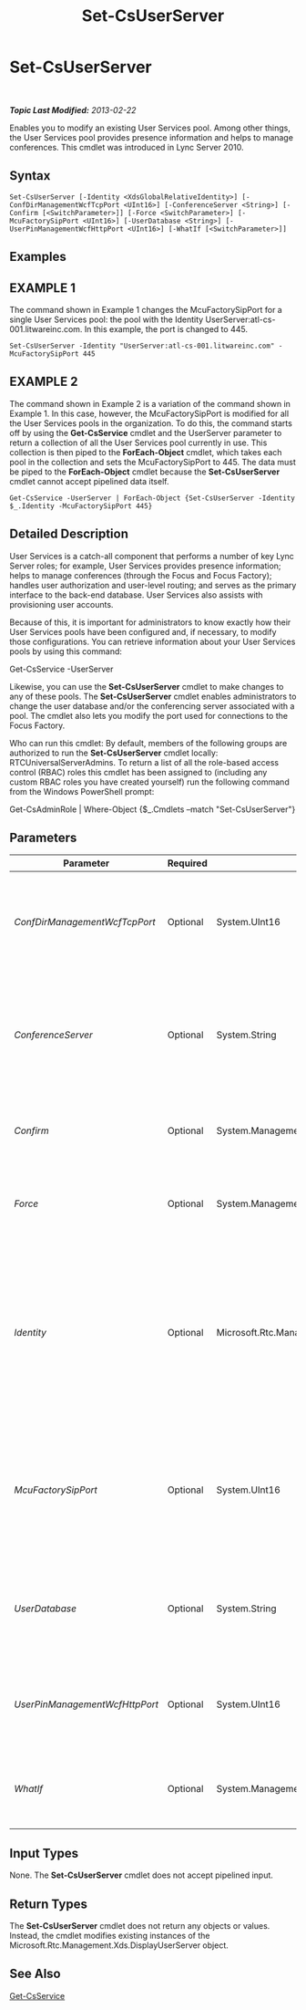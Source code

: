 ﻿---
title: Set-CsUserServer
TOCTitle: Set-CsUserServer
ms:assetid: f4dd845a-5c78-4455-93eb-722b603ff154
ms:mtpsurl: https://technet.microsoft.com/en-us/library/Gg413026(v=OCS.15)
ms:contentKeyID: 48185840
ms.date: 07/23/2014
mtps_version: v=OCS.15
---

<div data-xmlns="http://www.w3.org/1999/xhtml">

<div class="topic" data-xmlns="http://www.w3.org/1999/xhtml" data-msxsl="urn:schemas-microsoft-com:xslt" data-cs="http://msdn.microsoft.com/en-us/">

<div data-asp="http://msdn2.microsoft.com/asp">

# Set-CsUserServer

</div>

<div id="mainSection">

<div id="mainBody">

<span> </span>

_**Topic Last Modified:** 2013-02-22_

Enables you to modify an existing User Services pool. Among other things, the User Services pool provides presence information and helps to manage conferences. This cmdlet was introduced in Lync Server 2010.

<div>

## Syntax

    Set-CsUserServer [-Identity <XdsGlobalRelativeIdentity>] [-ConfDirManagementWcfTcpPort <UInt16>] [-ConferenceServer <String>] [-Confirm [<SwitchParameter>]] [-Force <SwitchParameter>] [-McuFactorySipPort <UInt16>] [-UserDatabase <String>] [-UserPinManagementWcfHttpPort <UInt16>] [-WhatIf [<SwitchParameter>]]

</div>

<div>

## Examples

<div>

## EXAMPLE 1

The command shown in Example 1 changes the McuFactorySipPort for a single User Services pool: the pool with the Identity UserServer:atl-cs-001.litwareinc.com. In this example, the port is changed to 445.

    Set-CsUserServer -Identity "UserServer:atl-cs-001.litwareinc.com" -McuFactorySipPort 445

</div>

<div>

## EXAMPLE 2

The command shown in Example 2 is a variation of the command shown in Example 1. In this case, however, the McuFactorySipPort is modified for all the User Services pools in the organization. To do this, the command starts off by using the **Get-CsService** cmdlet and the UserServer parameter to return a collection of all the User Services pool currently in use. This collection is then piped to the **ForEach-Object** cmdlet, which takes each pool in the collection and sets the McuFactorySipPort to 445. The data must be piped to the **ForEach-Object** cmdlet because the **Set-CsUserServer** cmdlet cannot accept pipelined data itself.

    Get-CsService -UserServer | ForEach-Object {Set-CsUserServer -Identity $_.Identity -McuFactorySipPort 445}

</div>

</div>

<div>

## Detailed Description

User Services is a catch-all component that performs a number of key Lync Server roles; for example, User Services provides presence information; helps to manage conferences (through the Focus and Focus Factory); handles user authorization and user-level routing; and serves as the primary interface to the back-end database. User Services also assists with provisioning user accounts.

Because of this, it is important for administrators to know exactly how their User Services pools have been configured and, if necessary, to modify those configurations. You can retrieve information about your User Services pools by using this command:

Get-CsService -UserServer

Likewise, you can use the **Set-CsUserServer** cmdlet to make changes to any of these pools. The **Set-CsUserServer** cmdlet enables administrators to change the user database and/or the conferencing server associated with a pool. The cmdlet also lets you modify the port used for connections to the Focus Factory.

Who can run this cmdlet: By default, members of the following groups are authorized to run the **Set-CsUserServer** cmdlet locally: RTCUniversalServerAdmins. To return a list of all the role-based access control (RBAC) roles this cmdlet has been assigned to (including any custom RBAC roles you have created yourself) run the following command from the Windows PowerShell prompt:

Get-CsAdminRole | Where-Object {$\_.Cmdlets –match "Set-CsUserServer"}

</div>

<div>

## Parameters


<table>
<colgroup>
<col style="width: 25%" />
<col style="width: 25%" />
<col style="width: 25%" />
<col style="width: 25%" />
</colgroup>
<thead>
<tr class="header">
<th>Parameter</th>
<th>Required</th>
<th>Type</th>
<th>Description</th>
</tr>
</thead>
<tbody>
<tr class="odd">
<td><p><em>ConfDirManagementWcfTcpPort</em></p></td>
<td><p>Optional</p></td>
<td><p>System.UInt16</p></td>
<td><p>Windows Communication Foundation (WCF) port used for managing conference directories. The default value is 9001.</p></td>
</tr>
<tr class="even">
<td><p><em>ConferenceServer</em></p></td>
<td><p>Optional</p></td>
<td><p>System.String</p></td>
<td><p>Service ID for the conferencing server associated with the User Services pool. For example: -ConferenceServer &quot;ConferenceServer:atl-cs-001.litwareinc.com&quot;.</p></td>
</tr>
<tr class="odd">
<td><p><em>Confirm</em></p></td>
<td><p>Optional</p></td>
<td><p>System.Management.Automation.SwitchParameter</p></td>
<td><p>Prompts you for confirmation before executing the command.</p></td>
</tr>
<tr class="even">
<td><p><em>Force</em></p></td>
<td><p>Optional</p></td>
<td><p>System.Management.Automation.SwitchParameter</p></td>
<td><p>Suppresses the display of any non-fatal error message that might arise when running the command.</p></td>
</tr>
<tr class="odd">
<td><p><em>Identity</em></p></td>
<td><p>Optional</p></td>
<td><p>Microsoft.Rtc.Management.Xds.XdsGlobalRelativeIdentity</p></td>
<td><p>Unique identifier for the User Services pool to be modified. For example: -Identity &quot;UserServer:atl-cs-001.litwareinc.com&quot;.</p>
<p>Note that you can leave off the prefix &quot;UserServer:&quot; when specifying a User server. For example: -Identity &quot;atl-cs-001.litwareinc.com&quot;.</p></td>
</tr>
<tr class="even">
<td><p><em>McuFactorySipPort</em></p></td>
<td><p>Optional</p></td>
<td><p>System.UInt16</p></td>
<td><p>Port used for connecting to the Focus Factory (McuFactory). The Focus Factory allocates media control units (MCUs) in order to add specific media types such as audio to conferences.</p></td>
</tr>
<tr class="odd">
<td><p><em>UserDatabase</em></p></td>
<td><p>Optional</p></td>
<td><p>System.String</p></td>
<td><p>Service ID for the user database associated with the User Services pool. For example: -UserDatabase &quot;UserDatabase:atl-cs-001.litwareinc.com&quot;.</p></td>
</tr>
<tr class="even">
<td><p><em>UserPinManagementWcfHttpPort</em></p></td>
<td><p>Optional</p></td>
<td><p>System.UInt16</p></td>
<td><p>Port used by Windows Communication Foundation (WCF) when managed user PINs. The default value is 443.</p></td>
</tr>
<tr class="odd">
<td><p><em>WhatIf</em></p></td>
<td><p>Optional</p></td>
<td><p>System.Management.Automation.SwitchParameter</p></td>
<td><p>Describes what would happen if you executed the command without actually executing the command.</p></td>
</tr>
</tbody>
</table>


</div>

<div>

## Input Types

None. The **Set-CsUserServer** cmdlet does not accept pipelined input.

</div>

<div>

## Return Types

The **Set-CsUserServer** cmdlet does not return any objects or values. Instead, the cmdlet modifies existing instances of the Microsoft.Rtc.Management.Xds.DisplayUserServer object.

</div>

<div>

## See Also


[Get-CsService](get-csservice.md)  
  

</div>

</div>

<span> </span>

</div>

</div>

</div>

